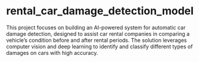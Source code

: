 # rental_car_damage_detection_model
This project focuses on building an AI-powered system for automatic car damage detection, designed to assist car rental companies in comparing a vehicle’s condition before and after rental periods. The solution leverages computer vision and deep learning to identify and classify different types of damages on cars with high accuracy.
